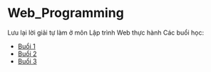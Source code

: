 # Web_Programming
 Lưu lại lời giải tự làm ở môn Lập trình Web thực hành
Các buổi học:
- [Buổi 1](https://github.com/k1enn/Web_Programming/tree/main/Buoi1)
- [Buổi 2](https://github.com/k1enn/Web_Programming/tree/main/Buoi2)
- [Buổi 3](https://github.com/k1enn/Web_Programming/tree/main/Buoi3)
